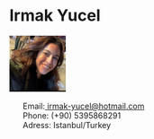 <!DOCTYPE html>
<html>
<head>
<meta name="viewport" content="width=device-width, initial-scale=1">
<style>
  
img {
  border-radius: 50%;
}
  
ul.no-bullets {
list-style-type: none; /* Remove bullets */
padding: 0; /* Remove padding */
margin: 0; /* Remove margins */
}

</style>
</head>
  
<body>
<h1>Irmak Yucel</h1>
<img src="/IMG_3341 2.jpg" alt="pic" width="100" height="100">
<ul style="list-style-type:none;">
  <li>Email:<a href="mailto:irmak-yucel@hotmail.com"> irmak-yucel@hotmail.com</a></li>
  <li>Phone: (+90) 5395868291</li>
  <li>Adress: Istanbul/Turkey</li>
</ul>
</body>
</html>

